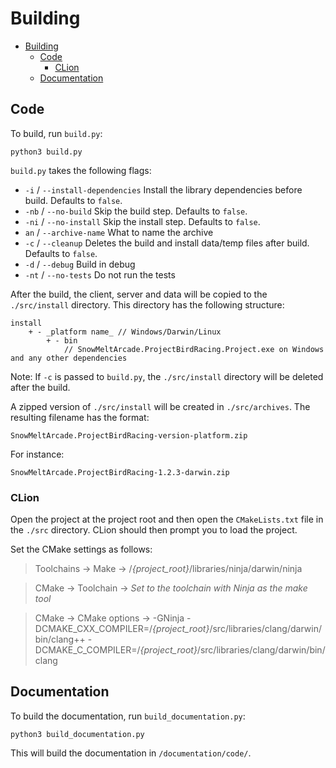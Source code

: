 # Building

- [Building](#building)
  - [Code](#code)
    - [CLion](#clion)
  - [Documentation](#documentation)

## Code

To build, run `build.py`:
```
python3 build.py
```

`build.py` takes the following flags:
* `-i` / `--install-dependencies`
    Install the library dependencies before build. Defaults to `false`.
* `-nb` / `--no-build`
    Skip the build step. Defaults to `false`.
* `-ni` / `--no-install`
    Skip the install step. Defaults to `false`.
* `an` / `--archive-name`
    What to name the archive
* `-c` / `--cleanup`
    Deletes the build and install data/temp files after build. Defaults to `false`.
* `-d` / `--debug`
    Build in debug
* `-nt` / `--no-tests`
    Do not run the tests

After the build, the client, server and data will be copied to the `./src/install` directory. This directory has the following structure:

```
install
    + - _platform name_ // Windows/Darwin/Linux
        + - bin
            // SnowMeltArcade.ProjectBirdRacing.Project.exe on Windows and any other dependencies
```

Note: If `-c` is passed to `build.py`, the `./src/install` directory will be deleted after the build.

A zipped version of `./src/install` will be created in `./src/archives`. The resulting filename has the format:
```
SnowMeltArcade.ProjectBirdRacing-version-platform.zip
```

For instance:
```
SnowMeltArcade.ProjectBirdRacing-1.2.3-darwin.zip
```

### CLion

Open the project at the project root and then open the `CMakeLists.txt` file in the `./src` directory. CLion should then prompt you to load the project.

Set the CMake settings as follows:

> Toolchains -> Make -> /*{project_root}*/libraries/ninja/darwin/ninja

> CMake -> Toolchain -> *Set to the toolchain with Ninja as the make tool*

> CMake -> CMake options -> -GNinja -DCMAKE_CXX_COMPILER=/*{project_root}*/src/libraries/clang/darwin/bin/clang++ -DCMAKE_C_COMPILER=/*{project_root}*/src/libraries/clang/darwin/bin/clang

## Documentation

To build the documentation, run `build_documentation.py`:
```
python3 build_documentation.py
```

This will build the documentation in `/documentation/code/`.
